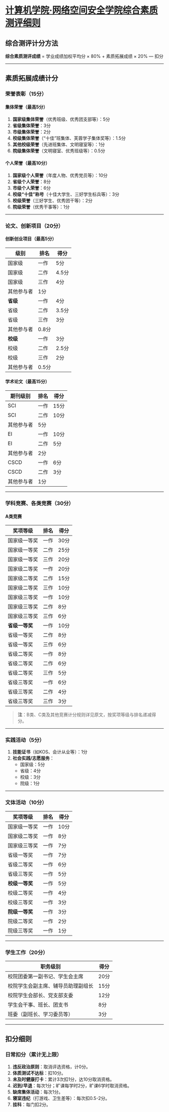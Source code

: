 # [计算机学院·网络空间安全学院综合素质测评细则](https://jwxy.xtu.edu.cn/info/1018/1080.htm)

## 综合测评计分方法

**综合素质测评成绩** = 学业成绩加权平均分 × 80% + 素质拓展成绩 × 20% — 扣分  

---

## 素质拓展成绩计分

### 荣誉表彰（15分）

#### 集体荣誉（最高5分）
1. **国家级集体荣誉**（优秀班级、优秀团支部等）：5分  
2. **省级集体荣誉**：3分  
3. **市级集体荣誉**：2分  
4. **校级集体荣誉**（“十佳”班集体、芙蓉学子集体奖等）：1.5分  
5. **其他校级荣誉**（先进班集体、文明寝室等）：1分  
6. **院级集体荣誉**（文明寝室、优秀班级等）：0.5分  

#### 个人荣誉（最高10分）
1. **国家级个人荣誉**（年度人物、优秀党员等）：10分  
2. **省级个人荣誉**：8分  
3. **市级个人荣誉**：6分  
4. **校级“十佳”称号**（十佳大学生、三好学生标兵等）：3分  
5. **校级荣誉**（三好学生、优秀团干等）：2分  
6. **院级荣誉**（优秀干事等）：1分  

---

### 论文、创新项目（20分）

#### 创新创业项目（最高5分）
| 级别       | 排名  | 得分  |
| ---------- | ----- | ----- |
| 国家级     | 一作  | 5分   |
| 国家级     | 二作  | 4.5分 |
| 国家级     | 三作  | 4分   |
| 其他参与者 | 1分   |       |
| **省级**   | 一作  | 4分   |
| 省级       | 二作  | 3.5分 |
| 省级       | 三作  | 3分   |
| 其他参与者 | 0.8分 |       |
| **校级**   | 一作  | 3分   |
| 校级       | 二作  | 2.5分 |
| 校级       | 三作  | 2分   |
| 其他参与者 | 0.5分 |       |

#### 学术论文（最高15分）
| 期刊级别   | 排名 | 得分 |
| ---------- | ---- | ---- |
| SCI        | 一作 | 15分 |
| SCI        | 二作 | 10分 |
| 其他参与者 | 5分  |      |
| EI         | 一作 | 10分 |
| EI         | 二作 | 5分  |
| 其他参与者 | 2分  |      |
| CSCD       | 一作 | 6分  |
| CSCD       | 二作 | 3分  |
| 其他参与者 | 1分  |      |

---

### 学科竞赛、各类竞赛（30分）

#### A类竞赛
| 奖项等级       | 排名 | 得分 |
| -------------- | ---- | ---- |
| 国家级一等奖   | 一作 | 30分 |
| 国家级一等奖   | 二作 | 25分 |
| 国家级一等奖   | 三作 | 20分 |
| 国家级二等奖   | 一作 | 20分 |
| 国家级二等奖   | 二作 | 15分 |
| 国家级二等奖   | 三作 | 10分 |
| 国家级三等奖   | 一作 | 10分 |
| 国家级三等奖   | 二作 | 8分  |
| 国家级三等奖   | 三作 | 6分  |
| **省级一等奖** | 一作 | 10分 |
| 省级一等奖     | 二作 | 8分  |
| 省级一等奖     | 三作 | 6分  |
| 省级二等奖     | 一作 | 8分  |
| 省级二等奖     | 二作 | 6分  |
| 省级二等奖     | 三作 | 5分  |
| 省级三等奖     | 一作 | 6分  |
| 省级三等奖     | 二作 | 4分  |
| 省级三等奖     | 三作 | 3分  |

> **注**：B类、C类及其他竞赛计分规则详见原文，按奖项等级与排名递减得分。

---

### 实践活动（5分）
1. **技能证书**（如KOS、会计从业等）：1分  
2. **社会实践/志愿服务**：  
   - 国家级：5分  
   - 省级：4分  
   - 校级：3分  
   - 院级：1分  

---

### 文体活动（10分）
| 奖项等级       | 排名 | 得分 |
| -------------- | ---- | ---- |
| 国家级一等奖   | 一作 | 10分 |
| 国家级二等奖   | 一作 | 8分  |
| 国家级三等奖   | 一作 | 7分  |
| 省级一等奖     | 一作 | 7分  |
| 省级二等奖     | 一作 | 6分  |
| 省级三等奖     | 一作 | 5分  |
| **校级一等奖** | 一作 | 5分  |
| 校级二等奖     | 一作 | 4分  |
| 校级三等奖     | 一作 | 3分  |
| **院级一等奖** | 一作 | 3分  |
| 院级二等奖     | 一作 | 2分  |
| 院级三等奖     | 一作 | 1分  |

---

### 学生工作（20分）
| 职务级别                           | 得分 |
| ---------------------------------- | ---- |
| 校院团委第一副书记、学生会主席     | 20分 |
| 校院学生会副主席、辅导员助理副组长 | 15分 |
| 校院学生会部长、党支部支委         | 12分 |
| 学生会干事、班长、团支书           | 8分  |
| 班委（副班长、学习委员等）         | 3分  |

---

## 扣分细则

### 日常扣分（累计无上限）
1. **违反政治原则**：取消评选资格，计0分。  
2. **体质测试不达标**：扣10分。  
3. **未及时健康打卡**：累计3次扣1分，达10分取消资格。  
4. **迟到/早退**：每次1分；旷课每学时2分，旷课6学时取消资格。  
5. **缺席集体活动**：每次1分。  
6. **寝室违纪**（打游戏、卫生差等）：每次扣0.5-2分。  
7. **挂科**：每门扣2分。  